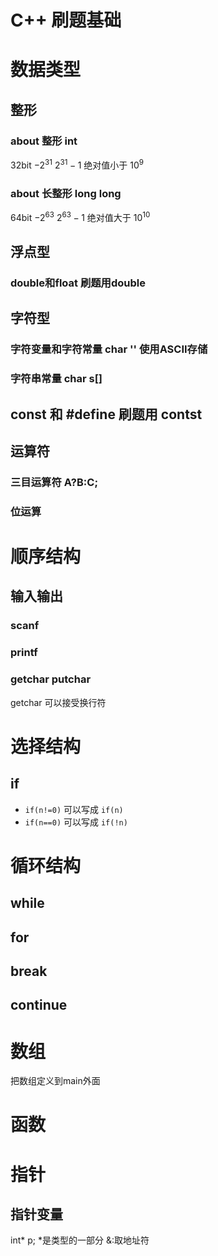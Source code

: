# C++ 刷题基础


# 数据类型
## 整形
### about 整形 int 
32bit $-2^31 ~ 2^31-1$
绝对值小于 $10^9$
### about 长整形 long long  
64bit $-2^63 ~ 2^63-1$
绝对值大于 $10^10$

## 浮点型
### double和float 刷题用double

## 字符型
### 字符变量和字符常量 char '' 使用ASCII存储
### 字符串常量 char s[] 

## const 和 #define 刷题用 contst

## 运算符
### 三目运算符 A?B:C;
### 位运算 

# 顺序结构
## 输入输出
### scanf
### printf
### getchar putchar
getchar 可以接受换行符

# 选择结构
## if 
- `if(n!=0)` 可以写成 `if(n)`
- `if(n==0)` 可以写成 `if(!n)`

# 循环结构
## while
## for 

## break

## continue

# 数组
把数组定义到main外面

# 函数

# 指针
## 指针变量 
int* p;
*是类型的一部分
&:取地址符

